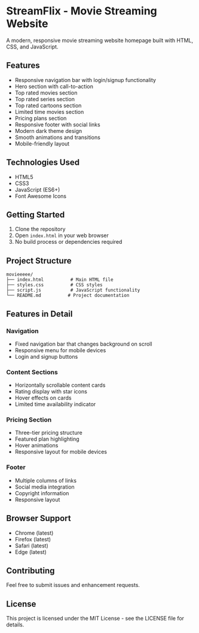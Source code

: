 # StreamFlix - Movie Streaming Website

A modern, responsive movie streaming website homepage built with HTML, CSS, and JavaScript.

## Features

- Responsive navigation bar with login/signup functionality
- Hero section with call-to-action
- Top rated movies section
- Top rated series section
- Top rated cartoons section
- Limited time movies section
- Pricing plans section
- Responsive footer with social links
- Modern dark theme design
- Smooth animations and transitions
- Mobile-friendly layout

## Technologies Used

- HTML5
- CSS3
- JavaScript (ES6+)
- Font Awesome Icons

## Getting Started

1. Clone the repository
2. Open `index.html` in your web browser
3. No build process or dependencies required

## Project Structure

```
movieeeee/
├── index.html          # Main HTML file
├── styles.css          # CSS styles
├── script.js           # JavaScript functionality
└── README.md          # Project documentation
```

## Features in Detail

### Navigation
- Fixed navigation bar that changes background on scroll
- Responsive menu for mobile devices
- Login and signup buttons

### Content Sections
- Horizontally scrollable content cards
- Rating display with star icons
- Hover effects on cards
- Limited time availability indicator

### Pricing Section
- Three-tier pricing structure
- Featured plan highlighting
- Hover animations
- Responsive layout for mobile devices

### Footer
- Multiple columns of links
- Social media integration
- Copyright information
- Responsive layout

## Browser Support

- Chrome (latest)
- Firefox (latest)
- Safari (latest)
- Edge (latest)

## Contributing

Feel free to submit issues and enhancement requests.

## License

This project is licensed under the MIT License - see the LICENSE file for details. 